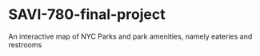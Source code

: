 # SAVI-780-final-project

An interactive map of NYC Parks and park amenities, namely eateries and restrooms